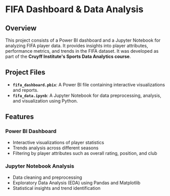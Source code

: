 # FIFA Dashboard & Data Analysis

## Overview
This project consists of a Power BI dashboard and a Jupyter Notebook for analyzing FIFA player data. It provides insights into player attributes, performance metrics, and trends in the FIFA dataset. It was developed as part of the **Cruyff Institute's Sports Data Analytics course**.

## Project Files
- **`fifa_dashboard.pbix`**: A Power BI file containing interactive visualizations and reports.
- **`fifa_data.ipynb`**: A Jupyter Notebook for data preprocessing, analysis, and visualization using Python.

## Features
### Power BI Dashboard
- Interactive visualizations of player statistics
- Trends analysis across different seasons
- Filtering by player attributes such as overall rating, position, and club

### Jupyter Notebook Analysis
- Data cleaning and preprocessing
- Exploratory Data Analysis (EDA) using Pandas and Matplotlib
- Statistical insights and trend identification

